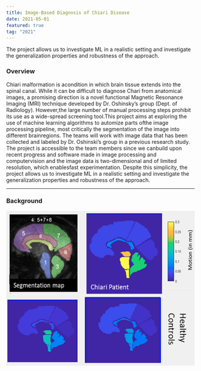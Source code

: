 ```yaml
---
title: Image-Based Diagnosis of Chiari Disease
date: 2021-05-01
featured: true
tag: "2021"
---
```

The project allows us to investigate ML in a realistic setting and investigate the generalization properties and robustness of the approach.

<!--more-->

### Overview
Chiari malformation is acondition in which brain tissue extends into the spinal canal.  While it can be difficult to diagnose Chari  from  anatomical  images,  a  promising  direction  is  a  novel  functional  Magnetic Resonance Imaging (MRI) technique developed by Dr.  Oshinsky’s group (Dept.  of Radiology).  However,the large number of manual processing steps prohibit its use as a wide-spread screening tool.This  project  aims  at  exploring  the  use  of  machine  learning  algorithms  to  automize  parts  ofthe image processing pipeline,  most critically the segmentation of the image into different brainregions.  The teams will work with image data that has been collected and labeled by Dr.  Oshinski’s group in a previous research study.  The project is accessible to the team members since we canbuild  upon  recent  progress  and  software  made  in  image  processing  and  computervision and the image data is two-dimensional and of limited resolution, which enablesfast experimentation.  Despite this simplicity, the project allows us to investigate ML in a realistic setting and investigate the generalization properties and robustness of the approach.

---
### Background

![mainImage](img/Chiari-Synergy.png "Chiari Synergy")





